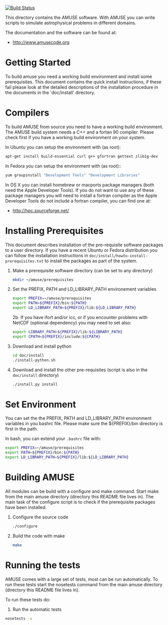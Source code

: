 [![Build Status](https://travis-ci.org/amusecode/amuse.svg?branch=master)](https://travis-ci.org/amusecode/amuse)

This directory contains the AMUSE software. With AMUSE you can write
scripts to simulate astrophysical problems in different domains.

The documentation and the software can be found at:

* http://www.amusecode.org

Getting Started
===============

To build amuse you need a working build environment and install some
prerequisites. This document contains the quick install
instructions, if these fail please look at the detailed descriptions
of the installation procedure in the documents in the 'doc/install'
directory.

Compilers
=========

To build AMUSE from source you need to have a working build
environment. The AMUSE build system needs a C++ and a fortan 90
compiler. Please check first if you have a working build environment
on your system.

In Ubuntu you can setup the environment with (as root):

```bash
apt-get install build-essential curl g++ gfortran gettext zlib1g-dev
```

In Fedora you can setup the environment with (as root)::

```bash
yum groupinstall "Development Tools" "Development Libraries"
```

In OS X you can install homebrew or macports package managers (both
need the Apple Developer Tools). If you do not want to use any of
these package managers you will need to install a fortran compiler
as the Apple Developer Tools do not include a fortran compiler, you
can find one at:

* http://hpc.sourceforge.net/

Installing Prerequisites
========================

This document describes installation of the pre-requisite software
packages to a user directory. If you have a recent Ubuntu or Fedora
distribution you can follow the installation instructions in
`doc/install/howto-install-prerequisites.txt` to install the
packages as part of the system.

1. Make a prerequisite software directory (can be set to any directory)

    ```bash
    mkdir ~/amuse/prerequisites
    ```

2. Set the PREFIX, PATH and LD_LIBRARY_PATH environement variables

    ```bash
    export PREFIX=~/amuse/prerequisites
    export PATH=${PREFIX}/bin:${PATH}
    export LD_LIBRARY_PATH=${PREFIX}/lib:${LD_LIBRARY_PATH}
    ```

    2b. If you have ifort and/or icc, or if you encounter problems with NetCDF 
    (optional dependency) you may need to set also:

    ```bash
    export LIBRARY_PATH=${PREFIX}/lib:${LIBRARY_PATH}
    export CPATH=${PREFIX}/include:${CPATH}
    ```

3. Download and install python

    ```bash
    cd doc/install
    ./install-python.sh
    ```

4. Download and install the other pre-requisites
   (script is also in the `doc/install` directory)

    ```bash
    ./install.py install
    ```

Set Environment
===============
You can set the the PREFIX, PATH and LD_LIBRARY_PATH environment
variables in you bashrc file. Please make sure the ${PREFIX}/bin
directory is first in the path.

In bash, you can extend your `.bashrc` file with:

```bash
export PREFIX=~/amuse/prerequisites
export PATH=${PREFIX}/bin:${PATH}
export LD_LIBRARY_PATH=${PREFIX}/lib:${LD_LIBRARY_PATH}
```

Building AMUSE
==============

All modules can be build with a configure and make command. Start
make from the main amuse directory (directory this README file lives
in). The main task of the configure script is to check if the
prerequisite packages have been installed.

1. Configure the source code

    ```bash
    ./configure
    ```

2. Build the code with make
    
    ```bash
    make
    ```

Running the tests
=================
AMUSE comes with a large set of tests, most can be run automatically.
To run these tests start the nosetests command from the main
amuse directory (directory this README file lives in).

To run these tests do:

1. Run the automatic tests

```bash
nosetests -v
```
